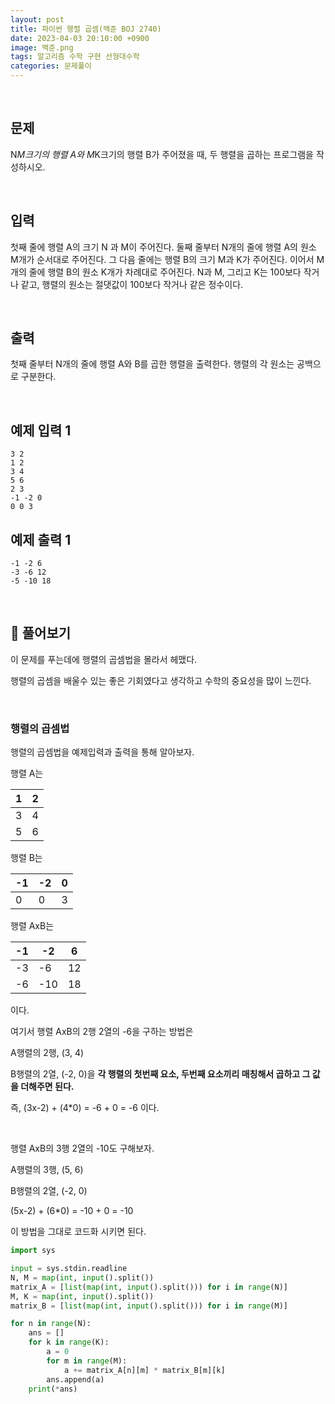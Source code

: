 ```yaml
---
layout: post
title: 파이썬 행렬 곱셈(백준 BOJ 2740)
date: 2023-04-03 20:10:00 +0900
image: 백준.png
tags: 알고리즘 수학 구현 선형대수학
categories: 문제풀이
---
```


<br>

## 문제

N*M크기의 행렬 A와 M*K크기의 행렬 B가 주어졌을 때, 두 행렬을 곱하는 프로그램을 작성하시오.

<br>

## 입력

첫째 줄에 행렬 A의 크기 N 과 M이 주어진다. 둘째 줄부터 N개의 줄에 행렬 A의 원소 M개가 순서대로 주어진다. 그 다음 줄에는 행렬 B의 크기 M과 K가 주어진다. 이어서 M개의 줄에 행렬 B의 원소 K개가 차례대로 주어진다. N과 M, 그리고 K는 100보다 작거나 같고, 행렬의 원소는 절댓값이 100보다 작거나 같은 정수이다.

<br>

## 출력

첫째 줄부터 N개의 줄에 행렬 A와 B를 곱한 행렬을 출력한다. 행렬의 각 원소는 공백으로 구분한다.

<br>

## 예제 입력 1 

```
3 2
1 2
3 4
5 6
2 3
-1 -2 0
0 0 3
```

## 예제 출력 1 

```
-1 -2 6
-3 -6 12
-5 -10 18
```

<br>

## 📝 풀어보기

이 문제를 푸는데에 행렬의 곱셈법을 몰라서 헤맸다.

행렬의 곱셈을 배울수 있는 좋은 기회였다고 생각하고 수학의 중요성을 많이 느낀다.

<br>

### 행렬의 곱셈법

행렬의 곱셈법을 예제입력과 출력을 통해 알아보자.

행렬 A는

| 1    | 2    |
| :--- | ---- |
| 3    | 4    |
| 5    | 6    |

행렬 B는

| -1   | -2   | 0    |
| ---- | ---- | ---- |
| 0    | 0    | 3    |

행렬 AxB는

| -1   | -2   | 6    |
| ---- | ---- | ---- |
| -3   | -6   | 12   |
| -6   | -10  | 18   |

이다.

여기서 행렬 AxB의 2행 2열의 -6을 구하는 방법은

A행렬의 2행, (3, 4)

B행렬의 2열, (-2, 0)을 **각 행렬의 첫번째 요소, 두번째 요소끼리 매칭해서 곱하고 그 값을 더해주면 된다.**

즉, (3x-2) + (4*0) = -6 + 0 = -6 이다.

<br>

행렬 AxB의 3행 2열의 -10도 구해보자.

A행렬의 3행, (5, 6)

B행렬의 2열, (-2, 0)

(5x-2) + (6*0) = -10 + 0 = -10

이 방법을 그대로 코드화 시키면 된다.

``` python
import sys

input = sys.stdin.readline
N, M = map(int, input().split())
matrix_A = [list(map(int, input().split())) for i in range(N)]
M, K = map(int, input().split())
matrix_B = [list(map(int, input().split())) for i in range(M)]

for n in range(N):
    ans = []
    for k in range(K):
        a = 0
        for m in range(M):
            a += matrix_A[n][m] * matrix_B[m][k]
        ans.append(a)
    print(*ans)

```

